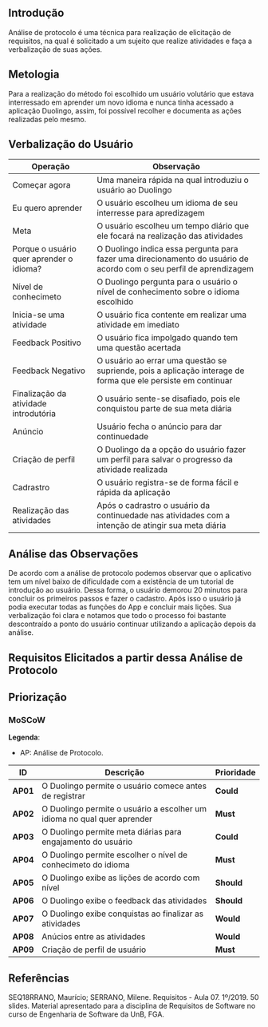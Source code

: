## Introdução
Análise de protocolo é uma técnica para realização de elicitação de requisitos, na qual é solicitado a um sujeito que realize atividades e faça a verbalização de suas ações.

## Metologia
Para a realização do método foi escolhido um usuário volutário que estava interressado em aprender um novo idioma e nunca tinha acessado a aplicação Duolingo, assim, foi possível recolher e documenta as ações realizadas pelo mesmo.

## Verbalização do Usuário
|Operação|Observação|
|--------|----------|
|Começar agora|Uma maneira rápida na qual introduziu o usuário ao Duolingo|
|Eu quero aprender| O usuário escolheu um idioma de seu interresse para apredizagem|
|Meta| O usuário escolheu um tempo diário que ele focará na realização das atividades|
|Porque o usuário quer aprender o idioma?|O Duolingo indica essa pergunta para fazer uma direcionamento do usuário de acordo com o seu perfil de aprendizagem|
|Nível de conhecimeto|O Duolingo pergunta para o usuário o nível de conhecimento sobre o idioma escolhido|
|Inicia-se uma atividade|O usuário fica contente em realizar uma atividade em imediato|
|Feedback Positivo|O usuário fica impolgado quando tem uma questão acertada|
|Feedback Negativo|O usuário ao errar uma questão se supriende, pois a aplicação interage de forma que ele persiste em continuar|
|Finalização da atividade introdutória|O usuário sente-se disafiado, pois ele conquistou parte de sua meta diária|
|Anúncio|Usuário fecha o anúncio para dar continuedade|
|Criação de perfil|O Duolingo da a opção do usuário fazer um perfil para salvar o progresso da atividade realizada|
|Cadrastro| O usuário registra-se de forma fácil e rápida da aplicação|
|Realização das atividades|Após o cadrastro o usuário da continuedade nas atividades com a intenção de atingir sua meta diária|

## Análise das Observações
De acordo com a análise de protocolo podemos observar que o aplicativo tem um nível baixo de dificuldade com a existência de um tutorial de introdução ao usuário. Dessa forma, o usuário demorou 20 minutos para concluir os primeiros passos e fazer o cadastro. Após isso o usuário já podia executar todas as funções do App e concluir mais lições. Sua verbalização foi clara  e notamos que todo o processo foi bastante descontraído a ponto do usuário continuar utilizando a aplicação depois da análise.


## Requisitos Elicitados a partir dessa Análise de Protocolo

## Priorização

### MoSCoW

**Legenda**:

* AP: Análise de Protocolo.

|ID|Descrição|Prioridade|
|--|---------|----------|
|**AP01**|O Duolingo permite o usuário comece antes de registrar|**Could**|
|**AP02**| O Duolingo permite o usuário a escolher um idioma no qual quer aprender|**Must**|
|**AP03**|O Duolingo permite meta diárias para engajamento do usuário|**Could**|
|**AP04**|O Duolingo permite escolher o nível de conhecimeto do idioma|**Must**|
|**AP05**|O Duolingo exibe as lições de acordo com nível|**Should**|
|**AP06**|O Duolingo exibe o feedback das atividades|**Should**|
|**AP07**|O Duolingo exibe conquistas ao finalizar as atividades|**Would**|
|**AP08**|Anúcios entre as atividades|**Would**|
|**AP09**|Criação de perfil de usuário|**Must**|


## Referências

SEQ18RRANO, Maurício; SERRANO, Milene. Requisitos - Aula 07. 1º/2019. 50 slides. Material apresentado para a disciplina de Requisitos de Software no curso de Engenharia de Software da UnB, FGA.
